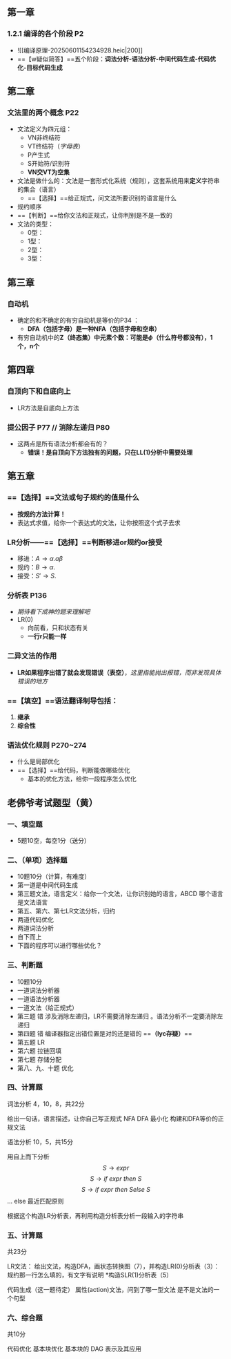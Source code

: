 ## 第一章
### 1.2.1 编译的各个阶段 P2
- ![[编译原理-20250601154234928.heic|200]]
- ==【w疑似简答】==**五**个阶段：**词法分析-语法分析-中间代码生成-代码优化-目标代码生成**


## 第二章
### 文法里的两个概念 P22
- 文法定义为四元组：
	- VN非终结符
	- VT终结符（*字母表*）
	- P产生式
	- S开始符/识别符
	- **VN交VT为空集**
- 文法是做什么的：文法是一套形式化系统（规则），这套系统用来**定义**字符串的集合（语言）
	- ==【选择】==给正规式，问文法所要识别的语言是什么
- 规约顺序
- ==【判断】==给你文法和正规式，让你判别是不是一致的
- 文法的类型：
	- 0型：
	- 1型：
	- 2型：
	- 3型：

## 第三章
### 自动机
- 确定的和不确定的有穷自动机是等价的P34 ：
	- **DFA（包括字母）是一种NFA（包括字母和空串）**
- 有穷自动机中的**Z（终态集）中元素个数：可能是$\phi$（什么符号都没有），1个，n个**

## 第四章
### 自顶向下和自底向上
- LR方法是自底向上方法
### 提公因子 P77 // 消除左递归 P80
- 这两点是所有语法分析都会有的？
	- **错误！是自顶向下方法独有的问题，只在LL(1)分析中需要处理**

## 第五章
### ==【选择】==文法或句子规约的值是什么
- **按规约方法计算！**
- 表达式求值，给你一个表达式的文法，让你按照这个式子去求
### LR分析——==【选择】==判断移进or规约or接受
- 移进：$A\to \alpha . a\beta$
- 规约：$B\to \alpha .$
- 接受：$S'\to S .$
### 分析表 P136
- *期待看下成神的题来理解吧*
- LR(0)
	- 向前看，只和状态有关
	- **一行r只能一样**
### 二异文法的作用
- **LR如果程序出错了就会发现错误（表空）**，*这里指能抛出报错，而非发现具体错误的地方*
### ==【填空】==语法翻译制导包括：
1. **继承**
2. **综合性**
### 语法优化规则 P270~274
- 什么是局部优化
- ==【选择】==给代码，判断能做哪些优化
	- 基本的优化方法，给你一段程序怎么优化


## 老佛爷考试题型（黄）
### 一、填空题
- 5题10空，每空1分（送分）

### 二、（单项）选择题
- 10题10分（计算，有难度）
- 第一道是中间代码生成
- 第三题文法，语言定义：给你一个文法，让你识别她的语言，ABCD 哪个语言是文法语言
- 第五、第六、第七LR文法分析，归约
- 两道代码优化
- 两道词法分析
- 自下而上
- 下面的程序可以进行哪些优化？

### 三、判断题
- 10题10分
- 一道词法分析器
- 一道语法分析器
- 一道文法（给正规式）
- 第三题 错 涉及消除左递归，LR不需要消除左递归 。语法分析不一定要消除左递归 
- 第四题 错 编译器指定出错位置是对的还是错的 ==**（lyc存疑）**==
- 第五题 LR
- 第六题 拉链回填
- 第七题 存储分配
- 第八、九、十题 优化

### 四、计算题

词法分析
4，10，8，共22分

给出一句话，语言描述，让你自己写正规式
NFA DFA 最小化 构建和DFA等价的正规文法

语法分析
10，5，共15分

用自上而下分析
$$S \to expr$$
$$S\to if\ expr\ then\ S$$
$$S\to if\ expr\ then\ S else\ S$$
...
else 最近匹配原则

根据这个构造LR分析表，再利用构造分析表分析一段输入的字符串

### 五、计算题
共23分

LR文法：
给出文法，构造DFA，画状态转换图（7），并构造LR(0)分析表（3）：规约那一行怎么填的，有文字有说明
*构造SLR(1)分析表（5）

代码生成（这一题待定）
属性(action)文法，问到了哪一型文法
是不是文法的一个句型

### 六、综合题
共10分

代码优化
基本块优化
基本块的 DAG 表示及其应用



